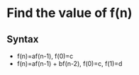 # Find the value of f(n)

## Syntax

- f(n)=af(n-1), f(0)=c
- f(n)=af(n-1) + bf(n-2), f(0)=c, f(1)=d

